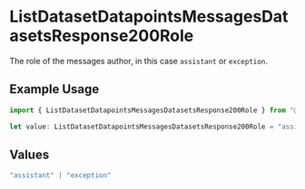 # ListDatasetDatapointsMessagesDatasetsResponse200Role

The role of the messages author, in this case `assistant` or `exception`.

## Example Usage

```typescript
import { ListDatasetDatapointsMessagesDatasetsResponse200Role } from "@orq-ai/node/models/operations";

let value: ListDatasetDatapointsMessagesDatasetsResponse200Role = "assistant";
```

## Values

```typescript
"assistant" | "exception"
```
